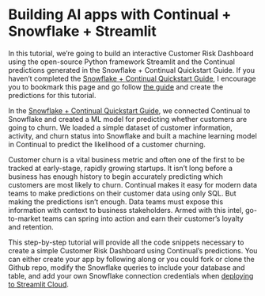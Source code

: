 # Building AI apps with Continual + Snowflake + Streamlit

In this tutorial, we’re going to build an interactive Customer Risk Dashboard using the open-source Python framework Streamlit and the Continual predictions generated in the Snowflake + Continual Quickstart Guide. If you haven’t completed the [Snowflake + Continual Quickstart Guide](https://continual.ai/post/snowflake-and-continual-quickstart-guide), I encourage you to bookmark this page and go follow [the guide](https://continual.ai/post/snowflake-and-continual-quickstart-guide) and create the predictions for this tutorial. 

In the [Snowflake + Continual Quickstart Guide](https://continual.ai/post/snowflake-and-continual-quickstart-guide), we connected Continual to Snowflake and created a ML model for predicting whether customers are going to churn. We loaded a simple dataset of customer information, activity, and churn status into Snowflake and built a machine learning model in Continual to predict the likelihood of a customer churning. 

Customer churn is a vital business metric and often one of the first to be tracked at early-stage, rapidly growing startups. It isn’t long before a business has enough history to begin accurately predicting which customers are most likely to churn. Continual makes it easy for modern data teams to make predictions on their customer data using only SQL. But making the predictions isn’t enough. Data teams must expose this information with context to business stakeholders. Armed with this intel, go-to-market teams can spring into action and earn their customer’s loyalty and retention. 

This step-by-step tutorial will provide all the code snippets necessary to create a simple Customer Risk Dashboard using Continual’s predictions. You can either create your app by following along or you could fork or clone the Github repo, modify the Snowflake queries to include your database and table, and add your own Snowflake connection credentials when [deploying to Streamlit Cloud](https://docs.streamlit.io/streamlit-cloud/get-started/deploy-an-app). 
